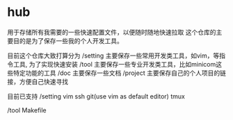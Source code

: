 # hub
用于存储所有我需要的一些快速配置文件，以便随时随地快速拉取
这个仓库的主要目的是为了保存一些我的个人开发工具。

目前这个仓库大致打算分为
/setting
	主要保存一些常用开发类工具，如vim，等指令工具, 为了实现快速安装
/tool
	主要保存一些专业开发类工具，比如minicom这些特定功能的工具
/doc
	主要保存一些文档
/project
	主要保存自己的个人项目的链接，方便自己快速寻找


目前已支持
/setting
	vim
	ssh
	git(use vim as default editor)
    tmux

/tool
	Makefile
